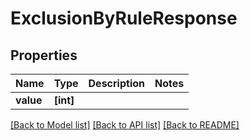# ExclusionByRuleResponse


## Properties
Name | Type | Description | Notes
------------ | ------------- | ------------- | -------------
**value** | **[int]** |  | 

[[Back to Model list]](../README.md#documentation-for-models) [[Back to API list]](../README.md#documentation-for-api-endpoints) [[Back to README]](../README.md)


